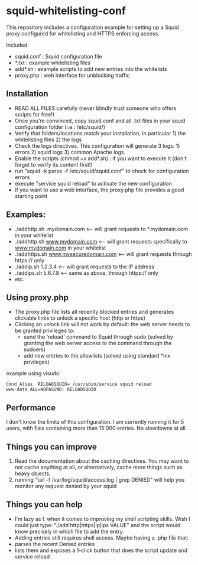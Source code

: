 # squid-whitelisting-conf
This repository includes a configuration example for setting up a Squid proxy configured for whitelisting and HTTPS enforcing access.

Included:
- squid.conf : Squid configuration file
- *.txt : example whitelisting files
- add*.sh : example scripts to add new entries into the whitelists
- proxy.php : web interface for unblocking traffic

## Installation
- READ ALL FILES carefully (never blindly trust someone who offers scripts for free!)
- Once you're convinced, copy squid.conf and all .txt files in your squid configuration folder (i.e.: /etc/squid/)
- Verify that folders/locations match your installation, in particular 1) the whitelisting files 2) the logs
- Check the logs directives. This configuration will generate 3 logs: 1) errors 2) squid logs 3) common Apache logs.
- Enable the scripts (chmod +x add*.sh) : if you want to execute it (don't forget to verify its content first!)
- run "squid -k parse -f /etc/squid/squid.conf" to check for configuration errors
- execute "service squid reload" to activate the new configuration
- if you want to use a web interface, the proxy.php file provides a good starting point

## Examples:
- ./addhttp.sh .mydomain.com <-- will grant requests to *.mydomain.com in your whitelist
- ./addhttp.sh www.mydomain.com <-- will grant requests specifically to www.mydomain.com in your whitelist
- ./addhttps.sh www.mysecuredomain.com <-- will grant requests through https:// only
- ./addip.sh 1.2.3.4 <-- will grant requests to the IP address 
- ./addips.sh 5.6.7.8 <-- same as above, through https:// only
- etc.

## Using proxy.php
- The proxy.php file lists all recently blocked entries and generates clickable links to unlock a specific host (http or https)
- Clicking an unlock link will not work by default: the web server needs to be granted privileges to:
  - send the 'reload' command to Squid through sudo (solved by granting the web server access to the command through the sudoers)
  - add new entries to the allowlists (solved using standard *nix privileges)

example using visudo:
```
Cmnd_Alias  RELOADSQUID= /usr/sbin/service squid reload
www-data ALL=NOPASSWD: RELOADSQUID
```

## Performance
I don't know the limits of this configuration. I am currently running it for 5 users, with files containing more than 15'000 entries. No slowdowns at all.

## Things you can improve
1) Read the documentation about the caching directives. You may want to not cache anything at all, or alternatively, cache more things such as heavy objects.
2) running "tail -f /var/log/squid/access.log | grep DENIED" will help you monitor any request denied by your squid

## Things you can help
* I'm lazy as f. when it comes to improving my shell scripting skills. Wish I could just type: "./add http|https|ip|ips VALUE" and the script would know precisely in which file to add the entry.
* Adding entries still requires shell access. Maybe having a .php file that:
 * parses the recent Denied entries
 * lists them and exposes a 1-click button that does the script update and service reload 


